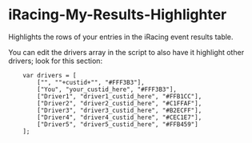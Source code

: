 # iRacing-My-Results-Highlighter
Highlights the rows of your entries in the iRacing event results table.

You can edit the drivers array in the script to also have it highlight other drivers; look for this section:

```
    var drivers = [
        ["", ""+custid+"", "#FFF3B3"],
        ["You", "your_custid_here", "#FFF3B3"],
        ["Driver1", "driver1_custid_here", "#FFB1CC"],
        ["Driver2", "driver2_custid_here", "#C1FFAF"],
        ["Driver3", "driver3_custid_here", "#B2ECFF"],
        ["Driver4", "driver4_custid_here", "#CEC1E7"],
        ["Driver5", "driver5_custid_here", "#FFB459"]
    ];
```
